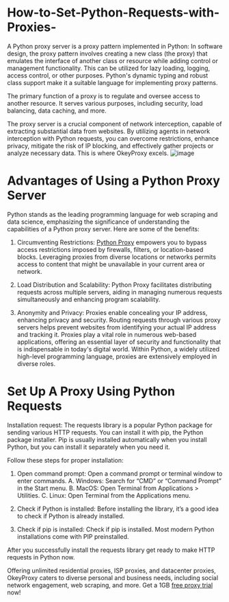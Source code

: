 # How-to-Set-Python-Requests-with-Proxies-

A Python proxy server is a proxy pattern implemented in Python: In software design, the proxy pattern involves creating a new class (the proxy) that emulates the interface of another class or resource while adding control or management functionality. This can be utilized for lazy loading, logging, access control, or other purposes. Python's dynamic typing and robust class support make it a suitable language for implementing proxy patterns.

The primary function of a proxy is to regulate and oversee access to another resource. It serves various purposes, including security, load balancing, data caching, and more.

The proxy server is a crucial component of network interception, capable of extracting substantial data from websites. By utilizing agents in network interception with Python requests, you can overcome restrictions, enhance privacy, mitigate the risk of IP blocking, and effectively gather projects or analyze necessary data. This is where OkeyProxy excels.
![image](https://github.com/okeyproxy2/How-to-Set-Python-Requests-with-Proxies-/assets/155126786/01975b61-d835-4b22-aaeb-5382a3a664a0)

# Advantages of Using a Python Proxy Server

Python stands as the leading programming language for web scraping and data science, emphasizing the significance of understanding the capabilities of a Python proxy server. Here are some of the benefits:

1. Circumventing Restrictions: [Python Proxy](https://www.okeyproxy.com/proxy/set-python-proxy-with-python-requests/) empowers you to bypass access restrictions imposed by firewalls, filters, or location-based blocks. Leveraging proxies from diverse locations or networks permits access to content that might be unavailable in your current area or network.

2. Load Distribution and Scalability: Python Proxy facilitates distributing requests across multiple servers, aiding in managing numerous requests simultaneously and enhancing program scalability.

3. Anonymity and Privacy: Proxies enable concealing your IP address, enhancing privacy and security. Routing requests through various proxy servers helps prevent websites from identifying your actual IP address and tracking it.
Proxies play a vital role in numerous web-based applications, offering an essential layer of security and functionality that is indispensable in today's digital world. Within Python, a widely utilized high-level programming language, proxies are extensively employed in diverse roles.

# Set Up A Proxy Using Python Requests

Installation request: The requests library is a popular Python package for sending various HTTP requests. You can install it with pip, the Python package installer. Pip is usually installed automatically when you install Python, but you can install it separately when you need it.

Follow these steps for proper installation:

1. Open command prompt: Open a command prompt or terminal window to enter commands.
A. Windows: Search for “CMD” or “Command Prompt” in the Start menu.
B. MacOS: Open Terminal from Applications > Utilities.
C. Linux: Open Terminal from the Applications menu.

2. Check if Python is installed: Before installing the library, it’s a good idea to check if Python is already installed.

3. Check if pip is installed: Check if pip is installed. Most modern Python installations come with PIP preinstalled.

After you successfully install the requests library get ready to make HTTP requests in Python now.

Offering unlimited residential proxies, ISP proxies, and datacenter proxies, OkeyProxy caters to diverse personal and business needs, including social network engagement, web scraping, and more. Get a 1GB [free proxy trial](https://www.okeyproxy.com/proxy/?link=b63b57) now!
